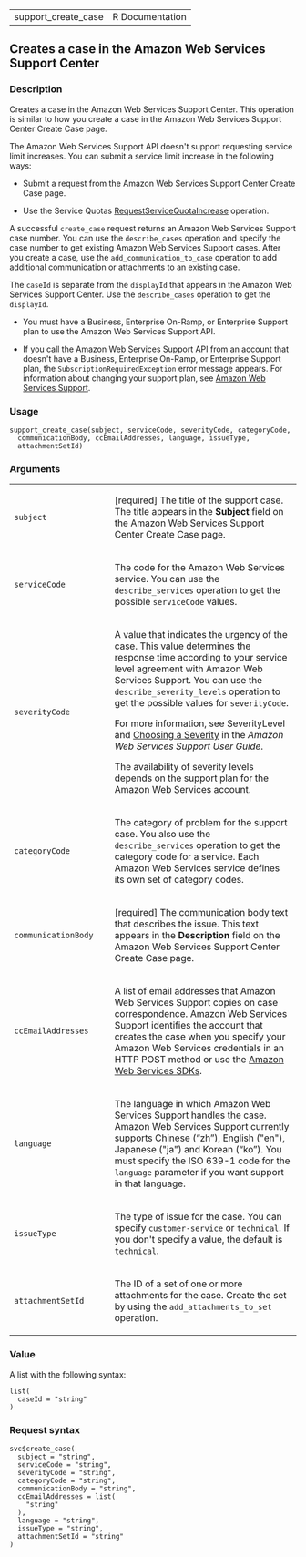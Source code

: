<table style="width: 100%;">
<tbody>
<tr class="odd">
<td>support_create_case</td>
<td style="text-align: right;">R Documentation</td>
</tr>
</tbody>
</table>

## Creates a case in the Amazon Web Services Support Center

### Description

Creates a case in the Amazon Web Services Support Center. This operation
is similar to how you create a case in the Amazon Web Services Support
Center Create Case page.

The Amazon Web Services Support API doesn't support requesting service
limit increases. You can submit a service limit increase in the
following ways:

-   Submit a request from the Amazon Web Services Support Center Create
    Case page.

-   Use the Service Quotas
    [RequestServiceQuotaIncrease](https://docs.aws.amazon.com/servicequotas/2019-06-24/apireference/API_RequestServiceQuotaIncrease.html)
    operation.

A successful `create_case` request returns an Amazon Web Services
Support case number. You can use the `describe_cases` operation and
specify the case number to get existing Amazon Web Services Support
cases. After you create a case, use the `add_communication_to_case`
operation to add additional communication or attachments to an existing
case.

The `caseId` is separate from the `displayId` that appears in the Amazon
Web Services Support Center. Use the `describe_cases` operation to get
the `displayId`.

-   You must have a Business, Enterprise On-Ramp, or Enterprise Support
    plan to use the Amazon Web Services Support API.

-   If you call the Amazon Web Services Support API from an account that
    doesn't have a Business, Enterprise On-Ramp, or Enterprise Support
    plan, the `SubscriptionRequiredException` error message appears. For
    information about changing your support plan, see [Amazon Web
    Services Support](https://aws.amazon.com/premiumsupport/).

### Usage

    support_create_case(subject, serviceCode, severityCode, categoryCode,
      communicationBody, ccEmailAddresses, language, issueType,
      attachmentSetId)

### Arguments

<table>
<colgroup>
<col style="width: 35%" />
<col style="width: 65%" />
</colgroup>
<tbody>
<tr class="odd">
<td><code id="support_create_case_:_subject">subject</code></td>
<td><p>[required] The title of the support case. The title appears in
the <strong>Subject</strong> field on the Amazon Web Services Support
Center Create Case page.</p></td>
</tr>
<tr class="even">
<td><code id="support_create_case_:_serviceCode">serviceCode</code></td>
<td><p>The code for the Amazon Web Services service. You can use the
<code>describe_services</code> operation to get the possible
<code>serviceCode</code> values.</p></td>
</tr>
<tr class="odd">
<td><code
id="support_create_case_:_severityCode">severityCode</code></td>
<td><p>A value that indicates the urgency of the case. This value
determines the response time according to your service level agreement
with Amazon Web Services Support. You can use the
<code>describe_severity_levels</code> operation to get the possible
values for <code>severityCode</code>.</p>
<p>For more information, see SeverityLevel and <a
href="https://docs.aws.amazon.com/awssupport/latest/user/getting-started.html#choosing-severity">Choosing
a Severity</a> in the <em>Amazon Web Services Support User
Guide</em>.</p>
<p>The availability of severity levels depends on the support plan for
the Amazon Web Services account.</p></td>
</tr>
<tr class="even">
<td><code
id="support_create_case_:_categoryCode">categoryCode</code></td>
<td><p>The category of problem for the support case. You also use the
<code>describe_services</code> operation to get the category code for a
service. Each Amazon Web Services service defines its own set of
category codes.</p></td>
</tr>
<tr class="odd">
<td><code
id="support_create_case_:_communicationBody">communicationBody</code></td>
<td><p>[required] The communication body text that describes the issue.
This text appears in the <strong>Description</strong> field on the
Amazon Web Services Support Center Create Case page.</p></td>
</tr>
<tr class="even">
<td><code
id="support_create_case_:_ccEmailAddresses">ccEmailAddresses</code></td>
<td><p>A list of email addresses that Amazon Web Services Support copies
on case correspondence. Amazon Web Services Support identifies the
account that creates the case when you specify your Amazon Web Services
credentials in an HTTP POST method or use the <a
href="https://aws.amazon.com/developer/tools/">Amazon Web Services
SDKs</a>.</p></td>
</tr>
<tr class="odd">
<td><code id="support_create_case_:_language">language</code></td>
<td><p>The language in which Amazon Web Services Support handles the
case. Amazon Web Services Support currently supports Chinese (“zh”),
English ("en"), Japanese ("ja") and Korean (“ko”). You must specify the
ISO 639-1 code for the <code>language</code> parameter if you want
support in that language.</p></td>
</tr>
<tr class="even">
<td><code id="support_create_case_:_issueType">issueType</code></td>
<td><p>The type of issue for the case. You can specify
<code>customer-service</code> or <code>technical</code>. If you don't
specify a value, the default is <code>technical</code>.</p></td>
</tr>
<tr class="odd">
<td><code
id="support_create_case_:_attachmentSetId">attachmentSetId</code></td>
<td><p>The ID of a set of one or more attachments for the case. Create
the set by using the <code>add_attachments_to_set</code>
operation.</p></td>
</tr>
</tbody>
</table>

### Value

A list with the following syntax:

    list(
      caseId = "string"
    )

### Request syntax

    svc$create_case(
      subject = "string",
      serviceCode = "string",
      severityCode = "string",
      categoryCode = "string",
      communicationBody = "string",
      ccEmailAddresses = list(
        "string"
      ),
      language = "string",
      issueType = "string",
      attachmentSetId = "string"
    )
